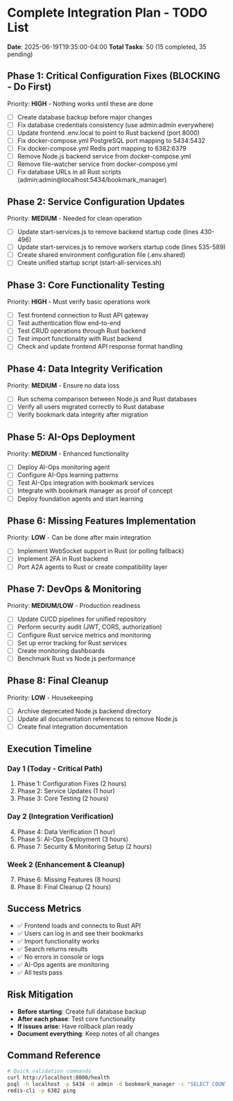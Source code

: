 # Complete Integration Plan - TODO List
**Date**: 2025-06-19T19:35:00-04:00
**Total Tasks**: 50 (15 completed, 35 pending)

## Phase 1: Critical Configuration Fixes (BLOCKING - Do First)
Priority: **HIGH** - Nothing works until these are done

- [ ] Create database backup before major changes
- [ ] Fix database credentials consistency (use admin:admin everywhere)
- [ ] Update frontend .env.local to point to Rust backend (port 8000)
- [ ] Fix docker-compose.yml PostgreSQL port mapping to 5434:5432
- [ ] Fix docker-compose.yml Redis port mapping to 6382:6379
- [ ] Remove Node.js backend service from docker-compose.yml
- [ ] Remove file-watcher service from docker-compose.yml
- [ ] Fix database URLs in all Rust scripts (admin:admin@localhost:5434/bookmark_manager)

## Phase 2: Service Configuration Updates
Priority: **MEDIUM** - Needed for clean operation

- [ ] Update start-services.js to remove backend startup code (lines 430-496)
- [ ] Update start-services.js to remove workers startup code (lines 535-589)
- [ ] Create shared environment configuration file (.env.shared)
- [ ] Create unified startup script (start-all-services.sh)

## Phase 3: Core Functionality Testing
Priority: **HIGH** - Must verify basic operations work

- [ ] Test frontend connection to Rust API gateway
- [ ] Test authentication flow end-to-end
- [ ] Test CRUD operations through Rust backend
- [ ] Test import functionality with Rust backend
- [ ] Check and update frontend API response format handling

## Phase 4: Data Integrity Verification
Priority: **MEDIUM** - Ensure no data loss

- [ ] Run schema comparison between Node.js and Rust databases
- [ ] Verify all users migrated correctly to Rust database
- [ ] Verify bookmark data integrity after migration

## Phase 5: AI-Ops Deployment
Priority: **MEDIUM** - Enhanced functionality

- [ ] Deploy AI-Ops monitoring agent
- [ ] Configure AI-Ops learning patterns
- [ ] Test AI-Ops integration with bookmark services
- [ ] Integrate with bookmark manager as proof of concept
- [ ] Deploy foundation agents and start learning

## Phase 6: Missing Features Implementation
Priority: **LOW** - Can be done after main integration

- [ ] Implement WebSocket support in Rust (or polling fallback)
- [ ] Implement 2FA in Rust backend
- [ ] Port A2A agents to Rust or create compatibility layer

## Phase 7: DevOps & Monitoring
Priority: **MEDIUM/LOW** - Production readiness

- [ ] Update CI/CD pipelines for unified repository
- [ ] Perform security audit (JWT, CORS, authorization)
- [ ] Configure Rust service metrics and monitoring
- [ ] Set up error tracking for Rust services
- [ ] Create monitoring dashboards
- [ ] Benchmark Rust vs Node.js performance

## Phase 8: Final Cleanup
Priority: **LOW** - Housekeeping

- [ ] Archive deprecated Node.js backend directory
- [ ] Update all documentation references to remove Node.js
- [ ] Create final integration documentation

## Execution Timeline

### Day 1 (Today - Critical Path)
1. Phase 1: Configuration Fixes (2 hours)
2. Phase 2: Service Updates (1 hour)
3. Phase 3: Core Testing (2 hours)

### Day 2 (Integration Verification)
4. Phase 4: Data Verification (1 hour)
5. Phase 5: AI-Ops Deployment (3 hours)
6. Phase 7: Security & Monitoring Setup (2 hours)

### Week 2 (Enhancement & Cleanup)
7. Phase 6: Missing Features (8 hours)
8. Phase 8: Final Cleanup (2 hours)

## Success Metrics
- ✅ Frontend loads and connects to Rust API
- ✅ Users can log in and see their bookmarks
- ✅ Import functionality works
- ✅ Search returns results
- ✅ No errors in console or logs
- ✅ AI-Ops agents are monitoring
- ✅ All tests pass

## Risk Mitigation
- **Before starting**: Create full database backup
- **After each phase**: Test core functionality
- **If issues arise**: Have rollback plan ready
- **Document everything**: Keep notes of all changes

## Command Reference
```bash
# Quick validation commands
curl http://localhost:8000/health
psql -h localhost -p 5434 -U admin -d bookmark_manager -c "SELECT COUNT(*) FROM users;"
redis-cli -p 6382 ping
```